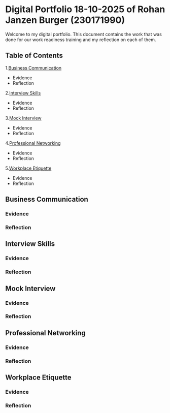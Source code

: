 # Digital Portfolio 18-10-2025 of Rohan Janzen Burger (230171990)
Welcome to my digital portfolio. This document contains the work that was done for our work readiness training
and my reflection on each of them.

## Table of Contents
1.[Business Communication](#business_communication)
 - Evidence
 - Reflection

2.[Interview Skills](#interview_skills)
 - Evidence
 - Reflection

3.[Mock Interview](#mock_interview)
 - Evidence
 - Reflection

4.[Professional Networking](#professional_networking)
 - Evidence
 - Reflection

5.[Workplace Etiquette](#workplace_etiquette)
 - Evidence
 - Reflection

## Business Communication
### Evidence 
### Reflection

## Interview Skills
### Evidence 
### Reflection

## Mock Interview
### Evidence 
### Reflection

## Professional Networking
### Evidence 
### Reflection

## Workplace Etiquette
### Evidence 
### Reflection


